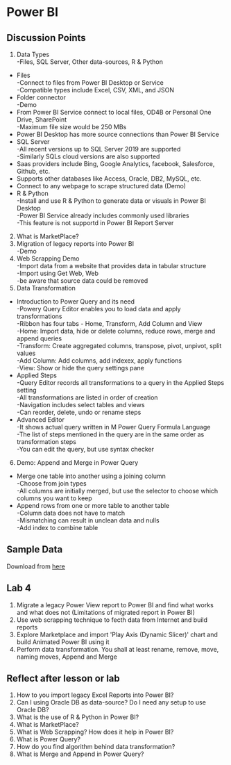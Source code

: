 # Power BI

## Discussion Points
1. Data Types  
  -Files, SQL Server, Other data-sources, R & Python
  - Files  
  -Connect to files from Power BI Desktop or Service  
  -Compatible types include Excel, CSV, XML, and JSON
  - Folder connector  
  -Demo  
  - From Power BI Service connect to local files, OD4B or Personal One Drive, SharePoint  
  -Maximum file size would be 250 MBs  
  - Power BI Desktop has more source connections than Power BI Service  
  - SQL Server  
  -All recent versions up to SQL Server 2019 are supported  
  -Similarly SQLs cloud versions are also supported
  - Saas providers include Bing, Google Analytics, facebook, Salesforce, Github, etc.  
  - Supports other databases like Access, Oracle, DB2, MySQL, etc.  
  - Connect to any webpage to scrape structured data (Demo)
  - R & Python  
  -Install and use R & Python to generate data or visuals in Power BI Desktop  
  -Power BI Service already includes commonly used libraries  
  -This feature is not supportd in Power BI Report Server  
2. What is MarketPlace?  
3. Migration of legacy reports into Power BI  
  -Demo
4. Web Scrapping Demo  
  -Import data from a website that provides data in tabular structure  
  -Import using Get Web, Web  
  -be aware that source data could be removed
5. Data Transformation  
  - Introduction to Power Query and its need  
  -Powery Query Editor enables you to load data and apply transformations  
  -Ribbon has four tabs - Home, Transform, Add Column and View  
  -Home: Import data, hide or delete columns, reduce rows, merge and append queries  
  -Transform: Create aggregated columns, transpose, pivot, unpivot, split values  
  -Add Column: Add columns, add indexex, apply functions  
  -View: Show or hide the query settings pane
  - Applied Steps  
  -Query Editor records all transformations to a query in the Applied Steps setting  
  -All transformations are listed in order of creation  
  -Navigation includes select tables and views  
  -Can reorder, delete, undo or rename steps  
  - Advanced Editor  
  -It shows actual query written in M Power Query Formula Language  
  -The list of steps mentioned in the query are in the same order as transformation steps  
  -You can edit the query, but use syntax checker
6. Demo: Append and Merge in Power Query  
  - Merge one table into another using a joining column  
  -Choose from join types  
  -All columns are initially merged, but use the selector to choose which columns you want to keep  
  - Append rows from one or more table to another table  
  -Column data does not have to match  
  -Mismatching can result in unclean data and nulls  
  -Add index to combine table

## Sample Data
Download from [here](https://docs.microsoft.com/en-us/power-bi/create-reports/sample-datasets)

## Lab 4
1. Migrate a legacy Power View report to Power BI and find what works and what does not (Limitations of migrated report in Power BI)  
2. Use web scrapping technique to fecth data from Internet and build reports   
3. Explore Marketplace and import 'Play Axis (Dynamic Slicer)' chart and build Animated Power BI using it  
4. Perform data transformation. You shall at least rename, remove, move, naming moves, Append and Merge

## Reflect after lesson or lab
1. How to you import legacy Excel Reports into Power BI?
2. Can I using Oracle DB as data-source? Do I need any setup to use Oracle DB?  
3. What is the use of R & Python in Power BI?  
4. What is MarketPlace?  
5. What is Web Scrapping? How does it help in Power BI?
6. What is Power Query?  
7. How do you find algorithm behind data transformation?
8. What is Merge and Append in Power Query?
